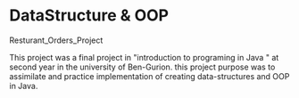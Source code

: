 # DataStructure & OOP
Resturant_Orders_Project

This project was a final project in "introduction to programing in Java " at second year in the university of Ben-Gurion.
this project purpose was to assimilate and practice implementation of creating data-structures and OOP in Java.
